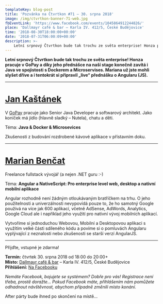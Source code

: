 ```yaml
---
templateKey: blog-post
title: 'Pozvánka na Čtvrtkon #71 – 30. srpna 2018'
image: /img/ctvrtkon-banner-71-web.jpg
fbEventLink: 'https://www.facebook.com/events/1045864912244826/'
place: 'Dallmayr café & bar – Karla IV. 412/5, České Budějovice'
time: '2018-08-30T18:00:00+00:00'
date: '2018-07-31T06:00:09+00:00'
description: >-
    Letní srpnový Čtvrtkon bude tak trochu ze světa enterprise! Honza pracuje v GoPay a díky jeho přednášce na naší stage konečně zavítá i Java ve spojistosti s Dockerem a Microservises. Mariana...
---
```

**Letní srpnový Čtvrtkon bude tak trochu ze světa enterprise! Honza pracuje v GoPay a díky jeho přednášce na naší stage konečně zavítá i Java ve spojistosti s Dockerem a Microservises. Mariana už jste mohli slyšet dříve a i tentokrát si připravil „live“ přednášku o Angularu (JS).**

---

# [Jan Kaštánek](https://www.linkedin.com/in/jan-kaštánek-9413a9a/)
V [GoPay](https://www.gopay.com/cs/) pracuje jako Senior Java Developer a softwarový architekt. Jako koníček má jídlo (hlavně sladký – Nutela), chatu a děti.

Téma: **Java & Docker & Microsevices**

Zkušenosti z budování rozdrobené kávové aplikace v přístavním doku.

- - -

# [Marian Benčat](https://www.linkedin.com/in/marian-benčat-a832b794/)
Freelance fullstack vývojář (a nejen .NET guru :-)

Téma: **Angular a NativeScript: Pro enterprise level web, desktop a nativní mobilní aplikace**

Angular rozhodně není žádným otloukávaným bratříčkem na trhu. O jeho použitelnosti a univerzálnosti nevypovídá pouze to, že ho samotný Google používá na více jak 600 aplikací, včetně AdSense, AdWords, Analytics, Google Cloud ale i například jeho využití pro nativní vývoj mobilních aplikací.

Vytvoříme si jednoduchou Webovou, Mobilní a Desktopovou aplikaci s využítím velké části sdíleného kódu a povíme si o pomluvách Angularu vyplývající z neznalosti nebo zkušenosti se starší verzí AngularJS.

---

Přijďte, vstupné je zdarma!

**Termín:** čtvrtek 30. srpna 2018 od 18:00 do 20:00+  
**Místo:** [Dallmayr café & bar](https://www.facebook.com/Dallmayr-caf%C3%A9-bar-702887763246547/) – Karla IV. 412/5, České Budějovice   
**Přihlášení:** [Na Facebooku](https://www.facebook.com/events/1045864912244826/)

_Nemáte Facebook, bojujete se systémem? Dobře pro vás! Registrace není třeba, prostě doražte… Pokud Facebook máte, přihlášením nám pomůžete odhadnout návštěvnost, abychom případně změnili místo konání._

After párty bude ihned po skončení na místě…